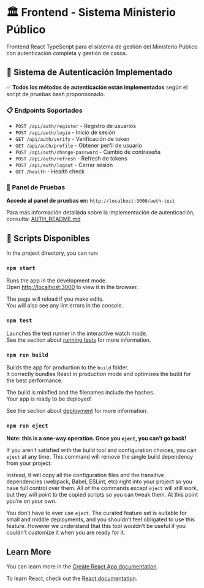 # 🏛️ Frontend - Sistema Ministerio Público

Frontend React TypeScript para el sistema de gestión del Ministerio Público con autenticación completa y gestión de casos.

## 🔐 Sistema de Autenticación Implementado

✅ **Todos los métodos de autenticación están implementados** según el script de pruebas bash proporcionado.

### 📋 Endpoints Soportados
- `POST /api/auth/register` - Registro de usuarios
- `POST /api/auth/login` - Inicio de sesión  
- `GET /api/auth/verify` - Verificación de token
- `GET /api/auth/profile` - Obtener perfil de usuario
- `POST /api/auth/change-password` - Cambio de contraseña
- `POST /api/auth/refresh` - Refresh de tokens
- `POST /api/auth/logout` - Cerrar sesión
- `GET /health` - Health check

### 🧪 Panel de Pruebas
**Accede al panel de pruebas en:** `http://localhost:3000/auth-test`

Para más información detallada sobre la implementación de autenticación, consulta: [AUTH_README.md](./AUTH_README.md)

## 🚀 Scripts Disponibles

In the project directory, you can run:

### `npm start`

Runs the app in the development mode.\
Open [http://localhost:3000](http://localhost:3000) to view it in the browser.

The page will reload if you make edits.\
You will also see any lint errors in the console.

### `npm test`

Launches the test runner in the interactive watch mode.\
See the section about [running tests](https://facebook.github.io/create-react-app/docs/running-tests) for more information.

### `npm run build`

Builds the app for production to the `build` folder.\
It correctly bundles React in production mode and optimizes the build for the best performance.

The build is minified and the filenames include the hashes.\
Your app is ready to be deployed!

See the section about [deployment](https://facebook.github.io/create-react-app/docs/deployment) for more information.

### `npm run eject`

**Note: this is a one-way operation. Once you `eject`, you can’t go back!**

If you aren’t satisfied with the build tool and configuration choices, you can `eject` at any time. This command will remove the single build dependency from your project.

Instead, it will copy all the configuration files and the transitive dependencies (webpack, Babel, ESLint, etc) right into your project so you have full control over them. All of the commands except `eject` will still work, but they will point to the copied scripts so you can tweak them. At this point you’re on your own.

You don’t have to ever use `eject`. The curated feature set is suitable for small and middle deployments, and you shouldn’t feel obligated to use this feature. However we understand that this tool wouldn’t be useful if you couldn’t customize it when you are ready for it.

## Learn More

You can learn more in the [Create React App documentation](https://facebook.github.io/create-react-app/docs/getting-started).

To learn React, check out the [React documentation](https://reactjs.org/).
